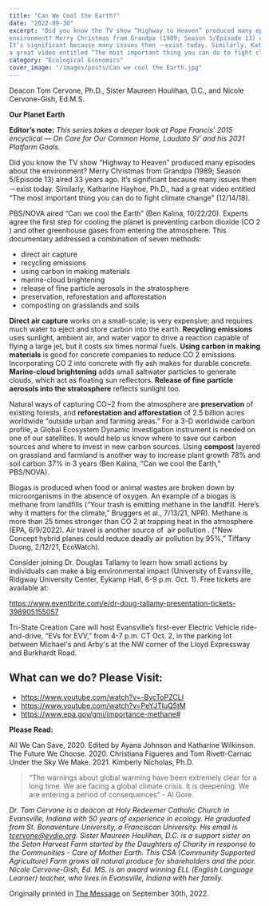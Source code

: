 ```yaml
---
title: "Can We Cool the Earth?"
date: "2022-09-30"
excerpt: "Did you know the TV show “Highway to Heaven” produced many episodes about the
environment? Merry Christmas from Grandpa (1989; Season 5/Episode 13) aired 33 years ago.
It’s significant because many issues then －exist today. Similarly, Katharine Hayhoe, Ph.D., had
a great video entitled “The most important thing you can do to fight climate change” (12/14/18)."
category: "Ecological Economics"
cover_image: "/images/posts/Can we cool the Earth.jpg"
---
```


Deacon Tom Cervone, Ph.D., Sister Maureen Houlihan, D.C., and Nicole Cervone-Gish, Ed.M.S.

**Our Planet Earth**

**Editor’s note:**
_This series takes a deeper look at Pope Francis’ 2015 encyclical ― On Care for Our Common
Home, Laudato Si’ and his 2021 Platform Goals._

Did you know the TV show “Highway to Heaven” produced many episodes about the
environment? Merry Christmas from Grandpa (1989; Season 5/Episode 13) aired 33 years ago.
It’s significant because many issues then －exist today. Similarly, Katharine Hayhoe, Ph.D., had
a great video entitled “The most important thing you can do to fight climate change” (12/14/18).

PBS/NOVA aired “Can we cool the Earth” (Ben Kalina, 10/22/20). Experts agree the first step
for cooling the planet is preventing carbon dioxide (CO 2 ) and other greenhouse gases from
entering the atmosphere. This documentary addressed a combination of seven methods:

- direct air capture
- recycling emissions
- using carbon in making materials
- marine-cloud brightening
- release of fine particle aerosols in the stratosphere
- preservation, reforestation and afforestation
- composting on grasslands and soils

**Direct air capture** works on a small-scale; is very expensive; and requires much water to eject
and store carbon into the earth. **Recycling emissions** uses sunlight, ambient air, and water vapor
to drive a reaction capable of flying a large jet, but it costs six times normal fuels. **Using carbon
in making materials** is good for concrete companies to reduce CO 2 emissions. Incorporating
CO 2 into concrete with fly ash makes for durable concrete. **Marine-cloud brightening** adds
small saltwater particles to generate clouds, which act as floating sun reflectors. **Release of fine
particle aerosols into the stratosphere** reflects sunlight too.

Natural ways of capturing CO~2 from the atmosphere are **preservation** of existing forests, and
**reforestation and afforestation** of 2.5 billion acres worldwide “outside urban and farming
areas.” For a 3-D worldwide carbon profile, a Global Ecosystem Dynamic Investigation
instrument is needed on one of our satellites. It would help us know where to save our carbon
sources and where to invest in new carbon sources. Using **compost** layered on grassland and
farmland is another way to increase plant growth 78% and soil carbon 37% in 3 years (Ben
Kalina, “Can we cool the Earth,” PBS/NOVA).

Biogas is produced when food or animal wastes are broken down by microorganisms in the
absence of oxygen. An example of a biogas is methane from landfills (“Your trash is emitting
methane in the landfill. Here’s why it matters for the climate,” Bruggers et al., 7/13/21, NPR).
Methane is more than 25 times stronger than CO 2 at trapping heat in the atmosphere (EPA,
6/9/2022). Air travel is another source of  air pollution . (“New Concept hybrid planes could
reduce deadly air pollution by 95%,” Tiffany Duong, 2/12/21, EcoWatch).

Consider joining Dr. Douglas Tallamy to learn how small actions by individuals can
make a big environmental impact (University of Evansville, Ridgway University Center,
Eykamp Hall, 6-9 p.m. Oct. 1). Free tickets are available at:

https://www.eventbrite.com/e/dr-doug-tallamy-presentation-tickets-398905155057

Tri-State Creation Care will host Evansville’s first-ever Electric Vehicle ride-and-drive, “EVs for
EVV,” from 4-7 p.m. CT Oct. 2, in the parking lot between Michael&#39;s and Arby&#39;s at the NW
corner of the Lloyd Expressway and Burkhardt Road.

## What can we do? Please Visit:

- https://www.youtube.com/watch?v=-BvcToPZCLI
- https://www.youtube.com/watch?v=PeYJTluQ5tM
- https://www.epa.gov/gmi/importance-methane#

**Please Read:**

All We Can Save, 2020. Edited by Ayana Johnson and Katharine Wilkinson.
The Future We Choose. 2020. Christiana Figueres and Tom Rivett-Carnac
Under the Sky We Make. 2021. Kimberly Nicholas, Ph.D.

> “The warnings about global warming have been extremely clear for a long time. We are facing a
> global climate crisis. It is deepening. We are entering a period of consequences” - Al Gore.

_Dr. Tom Cervone is a deacon at Holy Redeemer Catholic Church in Evansville, Indiana with 50
years of experience in ecology. He graduated from St. Bonaventure University, a Franciscan
University. His email is tcervone@evdio.org. Sister Maureen Houlihan, D.C. is a support sister
on the Seton Harvest Farm started by the Daughters of Charity in response to the Communities -
Care of Mother Earth. This CSA (Community Supported Agriculture) Farm grows all natural
produce for shareholders and the poor. Nicole Cervone-Gish, Ed. MS. is an award winning ELL
(English Language Learner) teacher, who lives in Evansville, Indiana with her family._

Originally printed in [The Message](https://evdiomessage.org/) on September 30th, 2022.
